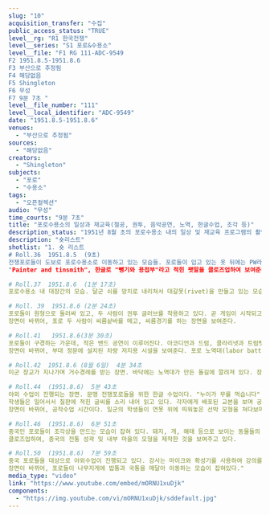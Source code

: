 ```yaml
---
slug: "10"
acquisition_transfer: "수집"
public_access_status: "TRUE"
level__rg: "R1 한국전쟁"
level__series: "S1 포로&수용소"
level__file: "F1 RG 111-ADC-9549
F2 1951.8.5-1951.8.6
F3 부산으로 추정됨
F4 해당없음 
F5 Shingleton
F6 무성 
F7 9분 7초 "
level__file_number: "111"
level__local_identifier: "ADC-9549"
date: "1951.8.5-1951.8.6"
venues: 
  - "부산으로 추정됨"
sources: 
  - "해당없음"
creators: 
  - "Shingleton"
subjects: 
  - "포로"
  - "수용소"
tags: 
  - "오픈컬렉션"
audio: "무성"
time_courts: "9분 7초"
title: "포로수용소의 일상과 재교육(철공, 권투, 음악공연, 노역, 한글수업, 조각 등)"
description_status: "1951년 8월 초의 포로수용소 내의 일상 및 재교육 프로그램의 촬영"
description: "숏리스트"
shotlist: "1. 숏 리스트
# Roll.36  1951.8.5  (9초)
전쟁포로들이 도보로 포로수용소로 이동하고 있는 모습들. 포로들이 입고 있는 옷 뒤에는 PW라는 글씨가 적혀 있다. 이들의 이동을 유엔군 경비병력이 감시하고 있다.
"Painter and tinsmith", 한글로 "뺑기와 용접부"라고 적힌 팻말을 클로즈업하여 보여준다. 포로수용소 내 재교육 프로그램의 일환으로 운영되었던 시설이었던 것으로 보인다. 이어지는 장면에서는 포로들이 맥주캔을 갈고 펴서 냄비로 보이는 물건을 만드는 모습을 보여준다. 

# Roll.37  1951.8.6  (1분 17초)
포로수용소 내 대장간의 모습. 달군 쇠를 망치로 내리쳐서 대갈못(rivet)을 만들고 있는 모습이다. 장면이 바뀌어, 포로들이 나무로 만들어진 것으로 보이는 평행봉에서 운동을 하고 있다. 평행봉 위에서 물구나무 서기를 하는 등의 동작을 하는 것을 클로즈업해서 보여주고, 포로들은 환한 얼굴로 박수를 치고 있다.

# Roll. 39  1951.8.6 (2분 24초)
포로들이 원형으로 둘러싸 있고, 두 사람이 권투 글러브를 착용하고 있다. 곧 게임이 시작되고, 두 사람은 난타전을 주고받는다. 주위에 포로들은 흥미로운 얼굴로 구경하고 있다.
장면이 바뀌어, 포로 두 사람이 씨름샅바를 메고, 씨름경기를 하는 장면을 보여준다. 

# Roll.41   1951.8.6(3분 30초)
포로들이 구경하는 가운데, 작은 밴드 공연이 이루어진다. 아코디언과 드럼, 클라리넷과 트럼펫 등이 보이고, 지휘자도 있다. 이 역시 재교육 프로그램의 일환으로 보인다.
장면이 바뀌어, 부대 정문에 설치된 차량 저지용 시설을 보여준다. 포로 노역대(labor battalion)의 모습으로 보인다. 이들은 돌을 깨거나 운반하여 포로수용소 바닥에 돌길을 만드는 작업을 하고 있다. (4분 34초)

# Roll.42  1951.8.6 (8월 6일)  4분 34초
미군 장교가 지나가며 거수경례를 받는 장면. 바닥에는 노역대가 만든 돌길에 깔려져 있다. 장면이 바뀌어, 두 포로들이 밥과 국이 담긴 금속 재질의 통을 어깨에 지고 나르고 있다. 나무주걱으로 잡곡밥을 푸는 포로의 모습도 보인다. 포로들은 일렬로 서서 배식을 받고 있다.

# Roll.44  (1951.8.6)  5분 43초
야외 수업이 진행되는 장면. 문맹 전쟁포로들을 위한 한글 수업이다. "누이가 무를 먹습니다" "부모가 무를 잡수십니다" 할아버지가 무를 잡수십니다" 등의 글씨가 나무 칠판 위에 적혀 있고, 강사가 막대기로 칠판을 가리키며 수업을 진행하고 있다. 
학생들은 일어서서 칠판에 적힌 글씨를 소리 내어 읽고 있다. 각자에게 배포된 교본을 보며 공부하는 포로의 모습도 잡힌다. 
장면이 바뀌어, 공작수업 시간이다. 일군의 학생들이 연못 위에 띄워놓은 선박 모형을 쳐다보며 설명을 듣고 있다. 캡션에서는 이 배가 맥주캔으로 만들어진 것이라고 설명하고 있다. 강사는 배의 곳곳을 가리키며 설명하고 있다.

# Roll.46  (1951.8.6)  6분 51초
중국인 포로들이 조각상을 만드는 모습이 잡혀 있다. 돼지, 개, 해태 등으로 보이는 동물들의 조각상을 포로들이 완성하고 있는 모습이다. 동물들의 표정이 우스꽝스럽다
클로즈업하여, 중국의 전통 성곽 및 내부 마을의 모형을 제작한 것을 보여주고 있다. 

# Roll.50  (1951.8.6)  7분 59초
중국 포로들을 대상으로 야외수업이 진행되고 있다. 강사는 마이크와 확성기를 사용하여 강의를 하고, 바닥에 앉은 포로들은 조용히 이를 듣고 있는 모습을 여러 각도에서 담았다.
장면이 바뀌어, 포로들이 나무지게에 밥통과 국통을 매달아 이동하는 모습이 잡혀있다."
media_type: "video"
link: "https://www.youtube.com/embed/mORNU1xuDjk"
components: 
  - "https://img.youtube.com/vi/mORNU1xuDjk/sddefault.jpg"
---
```

